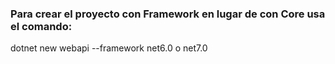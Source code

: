 ### Para crear el proyecto con Framework en lugar de con Core usa el comando:

dotnet new webapi --framework net6.0 o net7.0
